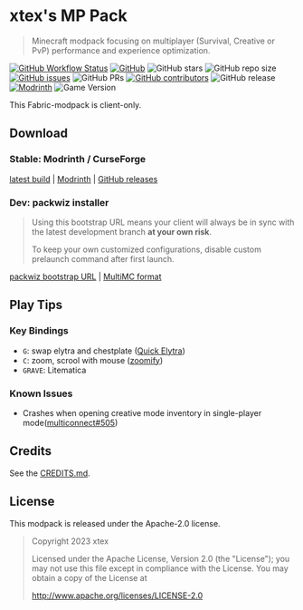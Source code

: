 # xtex's MP Pack

> Minecraft modpack focusing on multiplayer (Survival, Creative or PvP) performance and experience optimization.

[![GitHub Workflow Status](https://img.shields.io/github/actions/workflow/status/xtexChooser/xtex-mp-pack/build.yml?style=flat-square)](https://github.com/xtexChooser/xtex-mp-pack/actions) [![GitHub](https://img.shields.io/github/license/xtexChooser/xtex-mp-pack?style=flat-square)](https://github.com/xtexChooser/xtex-mp-pack/blob/main/LICENSE) ![GitHub stars](https://img.shields.io/github/stars/xtexChooser/xtex-mp-pack?logo=github&style=flat-square) ![GitHub repo size](https://img.shields.io/github/repo-size/xtexChooser/xtex-mp-pack?style=flat-square) [![GitHub issues](https://img.shields.io/github/issues/xtexChooser/xtex-mp-pack?style=flat-square)](https://github.com/xtexChooser/xtex-mp-pack/issues) ![GitHub PRs](https://img.shields.io/github/issues-pr/xtexChooser/xtex-mp-pack?style=flat-square) [![GitHub contributors](https://img.shields.io/github/contributors/xtexChooser/xtex-mp-pack?style=flat-square)](https://github.com/xtexChooser/xtex-mp-pack/graphs/contributors) ![GitHub release](https://img.shields.io/github/v/release/xtexChooser/xtex-mp-pack?display_name=tag&include_prereleases&logo=github&style=flat-square) [![Modrinth](https://img.shields.io/badge/modrinth-download-green?style=flat-square)](https://modrinth.com/modpack/xtex-mp-pack) ![Game Version](https://img.shields.io/modrinth/game-versions/HsMwyVxf?style=flat-square)

This Fabric-modpack is client-only.

## Download

### Stable: Modrinth / CurseForge

[latest build](https://nightly.link/xtexChooser/xtex-mp-pack/workflows/build/main) | [Modrinth](https://modrinth.com/modpack/xtex-mp-pack) | [GitHub releases](https://github.com/xtexChooser/xtex-mp-pack/releases)

### Dev: packwiz installer

> Using this bootstrap URL means your client will always be in sync with the latest development branch **at your own risk**.
>
> To keep your own customized configurations, disable custom prelaunch command after first launch.

[packwiz bootstrap URL](https://raw.githubusercontent.com/xtexChooser/xtex-mp-pack/main/pack.toml) | [MultiMC format](https://anonfiles.com/c0x83dS7y0/xtex_s_MP_Pack_-_MultiMC_zip)

## Play Tips

### Key Bindings

- `G`: swap elytra and chestplate ([Quick Elytra](https://modrinth.com/mod/quick-elytra))
- `C`: zoom, scrool with mouse ([zoomify](https://modrinth.com/mod/zoomify))
- `GRAVE`: Litematica

### Known Issues

- Crashes when opening creative mode inventory in single-player mode([multiconnect#505](https://github.com/Earthcomputer/multiconnect/issues/505))

## Credits

See the [CREDITS.md](https://github.com/xtexChooser/xtex-mp-pack/blob/main/CREDITS.md).

## License

This modpack is released under the Apache-2.0 license.

> Copyright 2023 xtex
>
> Licensed under the Apache License, Version 2.0 (the "License");
> you may not use this file except in compliance with the License.
> You may obtain a copy of the License at
>
>  http://www.apache.org/licenses/LICENSE-2.0

